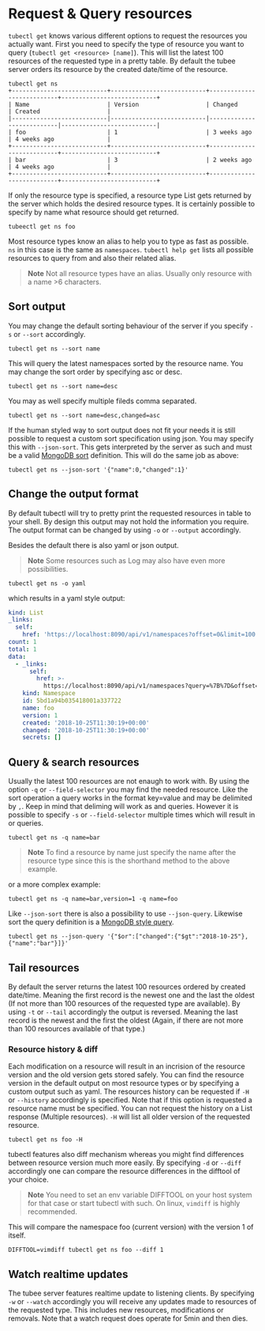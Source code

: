 # Request & Query resources

`tubectl get` knows various different options to request the resources you actually want. 
First you need to specify the type of resource you want to query (`tubectl get <resource> [name]`). 
This will list the latest 100 resources of the requested type in a pretty table. By default the tubee server orders its resource by the created date/time of the resource.

```
tubectl get ns
+---------------------------+---------------------------+---------------------------+---------------------------+
| Name                      | Version                   | Changed                   | Created                   |
|---------------------------|---------------------------|---------------------------|---------------------------|
| foo                       | 1                         | 3 weeks ago               | 4 weeks ago               |
+---------------------------+---------------------------+---------------------------+---------------------------+
| bar                       | 3                         | 2 weeks ago               | 4 weeks ago               |
+---------------------------+---------------------------+---------------------------+---------------------------+
```


If only the resource type is specified, a resource type List gets returned by the server which holds the desired resource types. It is certainly possible to specify by name what resource should get returned.

```
tubeectl get ns foo
```

Most resource types know an alias to help you to type as fast as possible. `ns` in this case is the same as `namespaces`.
`tubectl help get` lists all possible resources to query from and also their related alias.

>**Note** Not all resource types have an alias. Usually only resource with a name >6 characters.


## Sort output
You may change the default sorting behaviour of the server if you specify `-s` or `--sort` accordingly. 

```
tubectl get ns --sort name
```
This will query the latest namespaces sorted by the resource name. You may change the sort order by specifying asc or desc. 

```
tubectl get ns --sort name=desc
```

You may as well specify multiple fileds comma separated.

```
tubectl get ns --sort name=desc,changed=asc
```

If the human styled way to sort output does not fit your needs it is still possible to request a custom sort specification using json.
You may specify this with `--json-sort`. This gets interpreted by the server as such and must be a valid [MongoDB sort](https://docs.mongodb.com/manual/reference/method/cursor.sort/) definition.
This will do the same job as above:

```
tubectl get ns --json-sort '{"name":0,"changed":1}'
```

## Change the output format
By default tubectl will try to pretty print the requested resources in table to your shell. By design this output may not hold the information you require.
The output format can be changed by using `-o` or `--output` accordingly.

Besides the default there is also yaml or json output.

>**Note** Some resources such as Log may also have even more possibilities.

```
tubectl get ns -o yaml
```

which results in a yaml style output:
```yaml
kind: List
_links:
  self:
    href: 'https://localhost:8090/api/v1/namespaces?offset=0&limit=100'
count: 1
total: 1
data:
  - _links:
      self:
        href: >-
          https://localhost:8090/api/v1/namespaces?query=%7B%7D&offset=NaN&limit=100&sort=%7B%7D
    kind: Namespace
    id: 5bd1a94b035418001a337722
    name: foo
    version: 1
    created: '2018-10-25T11:30:19+00:00'
    changed: '2018-10-25T11:30:19+00:00'
    secrets: []
```

## Query & search resources
Usually the latest 100 resources are not enaugh to work with. By using the option `-q` or `--field-selector` you may find the needed resource.
Like the sort operation a query works in the format key=value and may be delimited by `,`. Keep in mind that deliming will work as and queries. However it is possible to specify `-s` or `--field-selector` multiple times which will result in or queries.

```
tubectl get ns -q name=bar
```
>**Note** To find a resource by name just specify the name after the resource type since this is the shorthand method to the above example.

or a more complex example:

```
tubectl get ns -q name=bar,version=1 -q name=foo
```

Like `--json-sort` there is also a possibility to use `--json-query`. Likewise sort the query definition is a [MongoDB style query](https://docs.mongodb.com/manual/tutorial/query-documents/).

```
tubectl get ns --json-query '{"$or":["changed":{"$gt":"2018-10-25"},{"name":"bar"}]}'
```

## Tail resources
By default the server returns the latest 100 resources ordered by created date/time. Meaning the first record is the newest one and the last the oldest (If not more than 100 resources of the requested type are available). By using `-t` or `--tail` accordingly the output is reversed. Meaning the last record is the newest and the first the oldest (Again, if there are not more than 100 resources available of that type.)

### Resource history & diff
Each modification on a resource will result in an incrision of the resource version and the old version gets stored safely. You can find the resource version in the default output on most resource types or by specifying a custom output such as yaml. The resources history can be requested if `-H` or `--history` accordingly is specified. Note that if this option is requested a resource name must be specified. You can not request the history on a List response (Multiple resources).
`-H` will list all older version of the requested resource.

```
tubectl get ns foo -H
```

tubectl features also diff mechanism whereas you might find differences between resource version much more easily.
By specifying `-d` or `--diff` accordingly one can compare the resource differences in the difftool of your choice.

>**Note** You need to set an env variable DIFFTOOL on your host system for that case or start tubectl with such.
On linux, `vimdiff` is highly recommended. 

This will compare the namespace foo (current version) with the version 1 of itself.

```
DIFFTOOL=vimdiff tubectl get ns foo --diff 1
```

## Watch realtime updates

The tubee server features realtime update to listening clients. By specifying `-w` or `--watch` accordingly you will receive any updates made to resources of the requested type. This includes new resources, modifications or removals. Note that a watch request does operate for 5min and then dies. 
